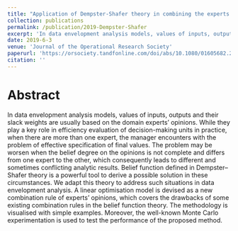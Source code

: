 ```yaml
---
title: "Application of Dempster-Shafer theory in combining the experts’ opinions in DEA"
collection: publications
permalink: /publication/2019-Dempster-Shafer
excerpt: 'In data envelopment analysis models, values of inputs, outputs and their slack weights are usually based on the domain experts’ opinions.'
date: 2019-6-3
venue: 'Journal of the Operational Research Society'
paperurl: 'https://orsociety.tandfonline.com/doi/abs/10.1080/01605682.2018.1468858'
citation: ''
---
```

Abstract
======
  In data envelopment analysis models, values of inputs, outputs and their slack weights are usually based on the domain experts’ opinions. While they play a key role in efficiency evaluation of decision-making units in practice, when there are more than one expert, the manager encounters with the problem of effective specification of final values. The problem may be worsen when the belief degree on the opinions is not complete and differs from one expert to the other, which consequently leads to different and sometimes conflicting analytic results. Belief function defined in Dempster–Shafer theory is a powerful tool to derive a possible solution in these circumstances. We adapt this theory to address such situations in data envelopment analysis. A linear optimisation model is devised as a new combination rule of experts’ opinions, which covers the drawbacks of some existing combination rules in the belief function theory. The methodology is visualised with simple examples. Moreover, the well-known Monte Carlo experimentation is used to test the performance of the proposed method.

